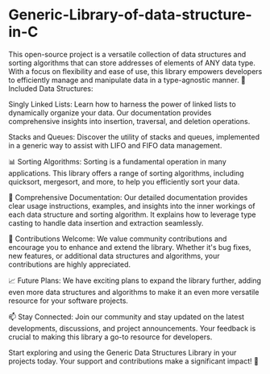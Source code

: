 # Generic-Library-of-data-structure-in-C
This open-source project is a versatile collection of data structures and sorting algorithms that can store addresses of elements of ANY data type. With a focus on flexibility and ease of use, this library empowers developers to efficiently manage and manipulate data in a type-agnostic manner.
📁 Included Data Structures:

Singly Linked Lists: Learn how to harness the power of linked lists to dynamically organize your data. Our documentation provides comprehensive insights into insertion, traversal, and deletion operations.

Stacks and Queues: Discover the utility of stacks and queues, implemented in a generic way to assist with LIFO and FIFO data management.

📊 Sorting Algorithms: Sorting is a fundamental operation in many applications. This library offers a range of sorting algorithms, including quicksort, mergesort, and more, to help you efficiently sort your data.

📜 Comprehensive Documentation: Our detailed documentation provides clear usage instructions, examples, and insights into the inner workings of each data structure and sorting algorithm. It explains how to leverage type casting to handle data insertion and extraction seamlessly.

🔧 Contributions Welcome: We value community contributions and encourage you to enhance and extend the library. Whether it's bug fixes, new features, or additional data structures and algorithms, your contributions are highly appreciated.

📈 Future Plans: We have exciting plans to expand the library further, adding even more data structures and algorithms to make it an even more versatile resource for your software projects.

📫 Stay Connected: Join our community and stay updated on the latest developments, discussions, and project announcements. Your feedback is crucial to making this library a go-to resource for developers.

Start exploring and using the Generic Data Structures Library in your projects today. Your support and contributions make a significant impact! 🙏
